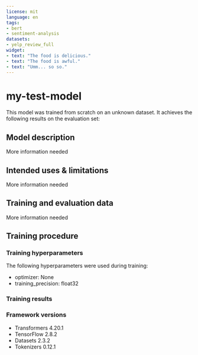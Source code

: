 ```yaml
---
license: mit
language: en
tags:
- bert
- sentiment-analysis
datasets:
- yelp_review_full
widget:
- text: "The food is delicious."
- text: "The food is awful."
- text: "Umm... so so."
---
```


<!-- This model card has been generated automatically according to the information Keras had access to. You should
probably proofread and complete it, then remove this comment. -->

# my-test-model

This model was trained from scratch on an unknown dataset.
It achieves the following results on the evaluation set:


## Model description

More information needed

## Intended uses & limitations

More information needed

## Training and evaluation data

More information needed

## Training procedure

### Training hyperparameters

The following hyperparameters were used during training:
- optimizer: None
- training_precision: float32

### Training results



### Framework versions

- Transformers 4.20.1
- TensorFlow 2.8.2
- Datasets 2.3.2
- Tokenizers 0.12.1
